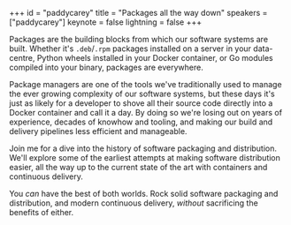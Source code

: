 ﻿+++
id = "paddycarey"
title = "Packages all the way down"
speakers = ["paddycarey"]
keynote = false
lightning = false
+++

Packages are the building blocks from which our software systems are built. Whether it's `.deb`/`.rpm` packages installed on a server in your data-centre, Python wheels installed in your Docker container, or Go modules compiled into your binary, packages are everywhere.

Package managers are one of the tools we've traditionally used to manage the ever growing complexity of our software systems, but these days it's just as likely for a developer to shove all their source code directly into a Docker container and call it a day. By doing so we're losing out on years of experience, decades of knowhow and tooling, and making our build and delivery pipelines less efficient and manageable.

Join me for a dive into the history of software packaging and distribution. We'll explore some of the earliest attempts at making software distribution easier, all the way up to the current state of the art with containers and continuous delivery.

You *can* have the best of both worlds. Rock solid software packaging and distribution, and modern continuous delivery, *without* sacrificing the benefits of either.